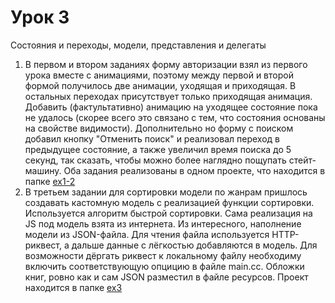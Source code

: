 # Урок 3
Состояния и переходы, модели, представления и делегаты

1. В первом и втором заданиях форму авторизации взял из первого урока вместе с анимациями, поэтому между первой и второй формой получилось две анимации, уходящая и приходящая. В остальных переходах присутствует только приходящая анимация. Добавить (фактультативно) анимацию на уходящее состояние пока не удалось (скорее всего это связано с тем, что состояния основаны на свойстве видимости). Дополнительно но форму с поиском добавил кнопку "Отменить поиск" и реализовал переход в предыдущее состояние, а также увеличил время поиска до 5 секунд, так сказать, чтобы можно более наглядно пощупать стейт-машину. Оба задания реализованы в одном проекте, что находится в папке [ex1-2](https://github.com/bazyak/qml/tree/qml03/qml03/ex1-2)  
2. В третьем задании для сортировки модели по жанрам пришлось создавать кастомную модель с реализацией функции сортировки. Используется алгоритм быстрой сортировки. Сама реализация на JS под модель взята из интернета. Из интересного, наполнение модели из JSON-файла. Для чтения файла используется HTTP-риквест, а дальше данные с лёгкостью добавляются в модель. Для возможности дёргать риквест к локальному файлу необходиму включить соответствующую опцицию в файле main.cc. Обложки книг, ровно как и сам JSON разместил в файле ресурсов. Проект находится в папке [ex3](https://github.com/bazyak/qml/tree/qml03/qml03/ex3)
